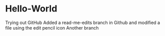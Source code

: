 # Hello-World
Trying out GitHub
Added a read-me-edits branch in Github and modified a file using the edit pencil icon
Another branch
